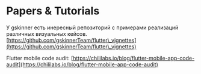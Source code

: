 # Papers & Tutorials

У gskinner есть инересный репозиторий с примерами реализаций различных визуальных кейсов. [https://github.com/gskinnerTeam/flutter\_vignettes](https://github.com/gskinnerTeam/flutter\_vignettes)

Flutter mobile code audit: [https://chililabs.io/blog/flutter-mobile-app-code-audit](https://chililabs.io/blog/flutter-mobile-app-code-audit)

